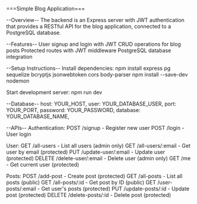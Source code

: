 ===Simple Blog Application===

--Overview--
The backend is an Express server with JWT authentication that provides a RESTful API for the blog application, connected to a PostgreSQL database.

--Features--
User signup and login with JWT
CRUD operations for blog posts
Protected routes with JWT middleware
PostgreSQL database integration

--Setup Instructions--
Install dependencies:
npm install express pg sequelize bcryptjs jsonwebtoken cors body-parser
npm install --save-dev nodemon

Start development server:
npm run dev

--Database--
host: YOUR_HOST,
user: YOUR_DATABASE_USER,
port: YOUR_PORT,
password: YOUR_PASSWORD,
database: YOUR_DATABASE_NAME,

--APIs--
Authentication:
POST /signup - Register new user
POST /login - User login

User:
GET /all-users - List all users (admin only)
GET /all-users/:email - Get user by email (protected)
PUT /update-user/:email - Update user (protected)
DELETE /delete-user/:email - Delete user (admin only)
GET /me - Get current user (protected)

Posts:
POST /add-post - Create post (protected)
GET /all-posts - List all posts (public)
GET /all-posts/:id - Get post by ID (public)
GET /user-posts/:email - Get user's posts (protected)
PUT /update-posts/:id - Update post (protected)
DELETE /delete-posts/:id - Delete post (protected)
